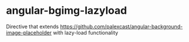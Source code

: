 # angular-bgimg-lazyload
Directive that extends https://github.com/palexcast/angular-background-image-placeholder with lazy-load functionality
